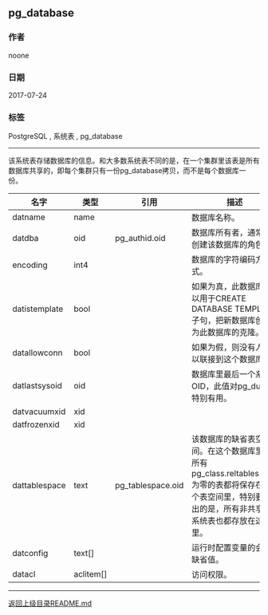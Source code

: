 ## pg_database

### 作者
noone

### 日期
2017-07-24

### 标签
PostgreSQL , 系统表 , pg_database

----

该系统表存储数据库的信息。和大多数系统表不同的是，在一个集群里该表是所有数据库共享的，即每个集群只有一份pg_database拷贝，而不是每个数据库一份。

| 名字 | 类型 | 引用 | 描述 |
| ---- | ---- | ---- | ---- |
| datname	| name	| | 数据库名称。|
| datdba| 	oid| 	pg_authid.oid	| 数据库所有者，通常为创建该数据库的角色。|
| encoding	| int4	| | 数据库的字符编码方式。|
| datistemplate	| bool	| | 如果为真，此数据库可以用于CREATE DATABASE TEMPLATE子句，把新数据库创建为此数据库的克隆。|
| datallowconn	| bool	| | 如果为假，则没有人可以联接到这个数据库。|
| datlastsysoid	| oid	| | 数据库里最后一个系统OID，此值对pg_dump特别有用。|
| datvacuumxid	| xid	| | |
| datfrozenxid	| xid	| | |
| dattablespace |  	text| 	pg_tablespace.oid| 	该数据库的缺省表空间。在这个数据库里，所有pg_class.reltablespace为零的表都将保存在这个表空间里，特别要指出的是，所有非共享的系统表也都存放在这里。|
| datconfig	| text[]	| | 运行时配置变量的会话缺省值。|
| datacl	| aclitem[]	| | 访问权限。|
---
[返回上级目录README.md](../README.md)
